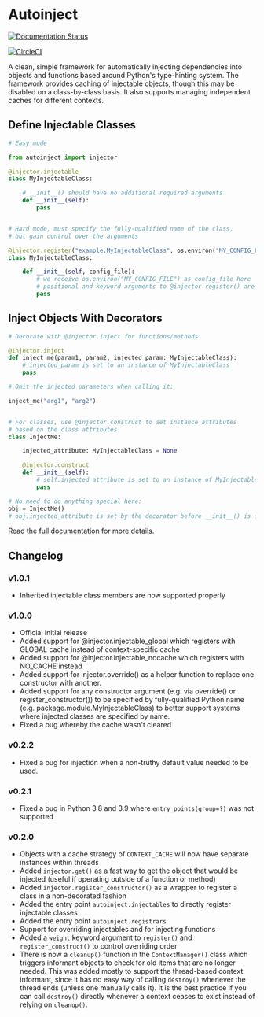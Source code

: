 # Autoinject

[![Documentation Status](https://readthedocs.org/projects/autoinject/badge/?version=latest)](https://autoinject.readthedocs.io/en/latest/?badge=latest)

[![CircleCI](https://dl.circleci.com/status-badge/img/gh/turnbullerin/autoinject/tree/main.svg?style=shield)](https://dl.circleci.com/status-badge/redirect/gh/turnbullerin/autoinject/tree/main)

A clean, simple framework for automatically injecting dependencies into objects and functions
based around Python's type-hinting system. The framework provides caching of injectable objects,
though this may be disabled on a class-by-class basis. It also supports managing independent
caches for different contexts.

## Define Injectable Classes

```python
# Easy mode

from autoinject import injector

@injector.injectable
class MyInjectableClass:

    # __init__() should have no additional required arguments
    def __init__(self):
        pass


# Hard mode, must specify the fully-qualified name of the class,
# but gain control over the arguments

@injector.register("example.MyInjectableClass", os.environ("MY_CONFIG_FILE"))
class MyInjectableClass:

    def __init__(self, config_file):
        # we receive os.environ("MY_CONFIG_FILE") as config_file here
        # positional and keyword arguments to @injector.register() are supported
        pass
```
    
## Inject Objects With Decorators
 
```python
# Decorate with @injector.inject for functions/methods:

@injector.inject
def inject_me(param1, param2, injected_param: MyInjectableClass):
    # injected_param is set to an instance of MyInjectableClass
    pass

# Omit the injected parameters when calling it:

inject_me("arg1", "arg2")


# For classes, use @injector.construct to set instance attributes 
# based on the class attributes   
class InjectMe:

    injected_attribute: MyInjectableClass = None

    @injector.construct
    def __init__(self):
        # self.injected_attribute is set to an instance of MyInjectableClass
        pass

# No need to do anything special here:
obj = InjectMe()
# obj.injected_attribute is set by the decorator before __init__() is called.
```

Read the [full documentation](https://autoinject.readthedocs.io/en/latest/?) for more details.

## Changelog

### v1.0.1
- Inherited injectable class members are now supported properly

### v1.0.0
- Official initial release
- Added support for @injector.injectable_global which registers with GLOBAL cache instead of context-specific cache
- Added support for @injector.injectable_nocache which registers with NO_CACHE instead 
- Added support for injector.override() as a helper function to replace one constructor with another.
- Added support for any constructor argument (e.g. via override() or register_constructor()) to be specified
  by fully-qualified Python name (e.g. package.module.MyInjectableClass) to better support systems where injected
  classes are specified by name.
- Fixed a bug whereby the cache wasn't cleared

### v0.2.2
- Fixed a bug for injection when a non-truthy default value needed to be used.

### v0.2.1
- Fixed a bug in Python 3.8 and 3.9 where `entry_points(group=?)` was not supported

### v0.2.0
- Objects with a cache strategy of `CONTEXT_CACHE` will now have separate instances within threads
- Added `injector.get()` as a fast way to get the object that would be injected (useful if operating outside of
  a function or method)
- Added `injector.register_constructor()` as a wrapper to register a class in a non-decorated fashion
- Added the entry point `autoinject.injectables` to directly register injectable classes
- Added the entry point `autoinject.registrars`
- Support for overriding injectables and for injecting functions 
- Added a `weight` keyword argument to `register()` and `register_construct()` to control overriding order
- There is now a `cleanup()` function in the `ContextManager()` class which triggers informant objects to check for
  old items that are no longer needed. This was added mostly to support the thread-based context informant, since it 
  has no easy way of calling `destroy()` whenever the thread ends (unless one manually calls it). It is the best 
  practice if you can call `destroy()` directly whenever a context ceases to exist instead of relying on `cleanup()`.
